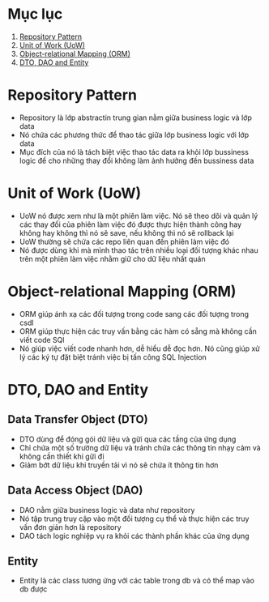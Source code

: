 # Mục lục
1. [ Repository Pattern ](#repository)
2. [ Unit of Work (UoW) ](#uow)
3. [ Object-relational Mapping (ORM) ](#orm)
4. [ DTO, DAO and Entity ](#dde)


<a name="repository"></a>
# Repository Pattern
- Repository là lớp abstractin trung gian nằm giữa business logic và lớp data
- Nó chứa các phương thức để thao tác giữa lớp business logic với lớp data
- Mục đích của nó là tách biệt việc thao tác data ra khỏi lớp bussiness logic để cho những thay đổi không làm ảnh hưởng đến bussiness data

<a name="uow"></a>
# Unit of Work (UoW)
- UoW nó được xem như là một phiên làm việc. Nó sẽ theo dõi và quản lý các thay đổi của phiên làm việc đó được thực hiện thành công hay không hay không thì nó sẽ save, nếu không thì nó sẽ rollback lại
- UoW thường sẽ chứa các repo liên quan đến phiên làm việc đó
- Nó được dùng khi mà mình thao tác trên nhiều loại đối tượng khác nhau trên một phiên làm việc nhằm giữ cho dữ liệu nhất quán

<a name="orm"></a>
# Object-relational Mapping (ORM)
- ORM giúp ánh xạ các đối tượng trong code sang các đối tượng trong csdl
- ORM giúp thực hiện các truy vấn bằng các hàm có sẵng mà không cần viết code SQl
- Nó giúp việc viết code nhanh hơn, dễ hiểu dễ đọc hơn. Nó cũng giúp xử lý các ký tự đặt biệt tránh việc bị tấn công SQL Injection

<a name="dde"></a>
# DTO, DAO and Entity
## Data Transfer Object (DTO)
- DTO dùng để đóng gói dữ liệu và gữi qua các tầng của ứng dụng
- Chỉ chứa một số trường dữ liệu và tránh chứa các thông tin nhạy cảm và không cần thiết khi gữi đi
- Giảm bớt dữ liệu khi truyền tải vì nó sẽ chứa ít thông tin hơn
## Data Access Object (DAO)
- DAO nằm giữa business logic và data như repository
- Nó tập trung truy cập vào một đối tượng cụ thể và thực hiện các truy vấn đơn giản hơn là repository
- DAO tách logic nghiệp vụ ra khỏi các thành phần khác của ứng dụng
## Entity
- Entity là các class tương ứng với các table trong db và có thể map vào db được